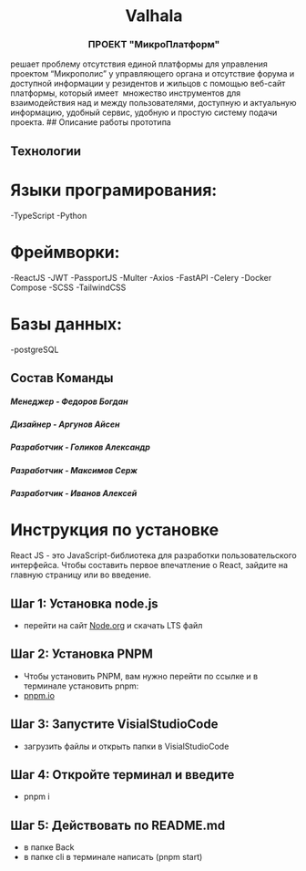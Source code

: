 <h1 align="center">Valhala</h1>
<h3 align="center">ПРОЕКТ "МикроПлатформ"</h3>
решает проблему отсутствия единой платформы для управления проектом “Микрополис” у управляющего органа и отсутствие форума и доступной информации у резидентов и жильцов с помощью веб-сайт платформы, который имеет 
множество инструментов для взаимодействия над и между пользователями, доступную и актуальную информацию, удобный сервис, удобную и простую систему подачи проекта.
## Описание работы прототипа


## Технологии

# Языки програмирования: 
-TypeScript
-Python
# Фреймворки: 
-ReactJS
-JWT
-PassportJS
-Multer
-Axios
-FastAPI
-Celery
-Docker Compose
-SCSS
-TailwindCSS
# Базы данных: 
-postgreSQL


## Состав Команды

<h5>Менеджер - Федоров Богдан</h5>
<h3></h3>
<h5>Дизайнер - Аргунов Айсен</h5>
<h3></h3>
<h5>Разработчик - Голиков Александр</h5>
<h3></h3>
<h5>Разработчик - Максимов Серж</h5>
<h3></h3>
<h5>Разработчик - Иванов Алексей</h5>
<h3></h3>

# Инструкция по установке

React JS - это JavaScript-библиотека для разработки пользовательского интерфейса. Чтобы составить первое впечатление о React, зайдите на главную страницу или во введение.

## Шаг 1: Установка node.js

- перейти на сайт [Node.org](https://nodejs.org/en) и скачать LTS файл

## Шаг 2: Установка PNPM

- Чтобы установить PNPM, вам нужно перейти по ссылке и в терминале установить pnpm:
- [pnpm.io](https://pnpm.io/installation)

## Шаг 3: Запустите VisialStudioCode
- загрузить файлы и открыть папки в VisialStudioCode

## Шаг 4: Откройте терминал и введите 

- pnpm i

## Шаг 5: Действовать по README.md

- в папке Back 
- в папке cli в терминале написать (pnpm start)
